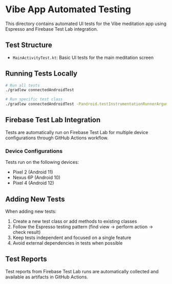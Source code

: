 # Vibe App Automated Testing

This directory contains automated UI tests for the Vibe meditation app using Espresso and Firebase Test Lab integration.

## Test Structure

- `MainActivityTest.kt`: Basic UI tests for the main meditation screen

## Running Tests Locally

```bash
# Run all tests
./gradlew connectedAndroidTest

# Run specific test class
./gradlew connectedAndroidTest -Pandroid.testInstrumentationRunnerArguments.class=dev.broken.app.vibe.MainActivityTest
```

## Firebase Test Lab Integration

Tests are automatically run on Firebase Test Lab for multiple device configurations through GitHub Actions workflow.

### Device Configurations

Tests run on the following devices:
- Pixel 2 (Android 11)
- Nexus 6P (Android 10)
- Pixel 4 (Android 12)

## Adding New Tests

When adding new tests:

1. Create a new test class or add methods to existing classes
2. Follow the Espresso testing pattern (find view → perform action → check result)
3. Keep tests independent and focused on a single feature
4. Avoid external dependencies in tests when possible

## Test Reports

Test reports from Firebase Test Lab runs are automatically collected and available as artifacts in GitHub Actions.